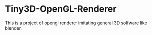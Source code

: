 # Tiny3D-OpenGL-Renderer
This is a project of opengl renderer imitating general 3D solfware like blender.
